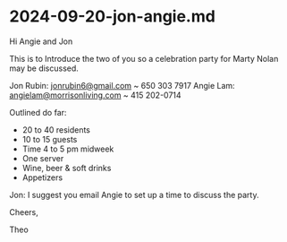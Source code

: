 # 2024-09-20-jon-angie.md

Hi Angie and Jon

This is to Introduce the two of you so a celebration party for Marty Nolan may be discussed.

Jon Rubin: jonrubin6@gmail.com ~ 650 303 7917
Angie Lam: angielam@morrisonliving.com ~ 415 202-0714

Outlined do far:

* 20 to 40 residents
* 10 to 15 guests
* Time 4 to 5 pm midweek
* One server
* Wine, beer & soft drinks
* Appetizers

Jon: I suggest you email Angie to set up a time to discuss the party.



Cheers,

Theo



